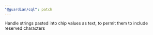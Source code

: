 ```yaml
---
"@guardian/cql": patch
---
```


Handle strings pasted into chip values as text, to permit them to include reserved characters
